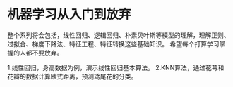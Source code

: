 
# 机器学习从入门到放弃

整个系列将会包括，线性回归、逻辑回归、朴素贝叶斯等模型的理解，理解正则、过拟合、梯度下降法、特征工程、特征转换这些基础知识。
希望每个打算学习掌握的人都不要放弃。

1.线性回归，身高数据为例，演示线性回归基本算法。
2.KNN算法，通过花萼和花瓣的数据计算欧式距离，预测鸢尾花的分类。

